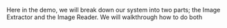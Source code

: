 Here in the demo, we will break down our system into two parts; the Image Extractor and the Image Reader. We will walkthrough how to do both<br><br>

